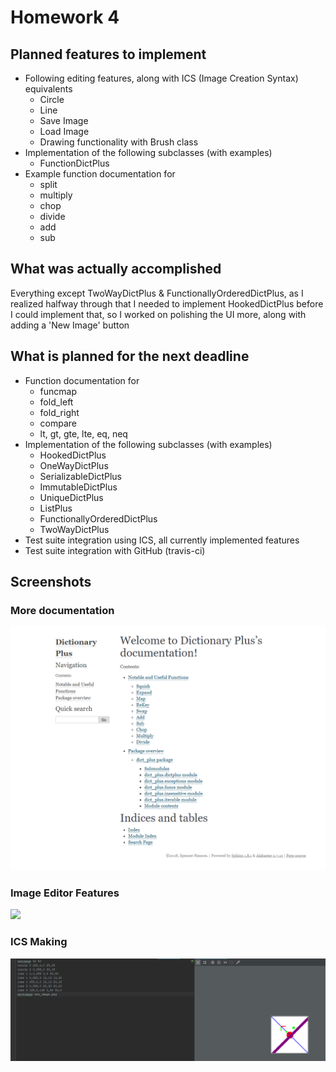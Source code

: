 # Homework 4

## Planned features to implement
- Following editing features, along with ICS (Image Creation Syntax) equivalents 
    - Circle
    - Line
    - Save Image
    - Load Image
    - Drawing functionality with Brush class
- Implementation of the following subclasses (with examples)
    - FunctionDictPlus
- Example function documentation for 
    - split
    - multiply
    - chop
    - divide
    - add
    - sub

##  What was actually accomplished
Everything except TwoWayDictPlus & FunctionallyOrderedDictPlus, as I realized halfway through
that I needed to implement HookedDictPlus before I could implement that, so I worked on polishing the UI more,
along with adding a 'New Image' button

## What is planned for the next deadline
- Function documentation for
    - funcmap
    - fold_left
    - fold_right
    - compare
    - lt, gt, gte, lte, eq, neq
- Implementation of the following subclasses (with examples)
    - HookedDictPlus
    - OneWayDictPlus
    - SerializableDictPlus
    - ImmutableDictPlus
    - UniqueDictPlus
    - ListPlus
    - FunctionallyOrderedDictPlus
    - TwoWayDictPlus
- Test suite integration using ICS, all currently implemented features
- Test suite integration with GitHub (travis-ci)


## Screenshots
### More documentation
<img src="images/hw4_docs.PNG" />

### Image Editor Features
<img src="images/hw3_screencap.gif" />

### ICS Making
<img src="images/hw4_ics.PNG" />
